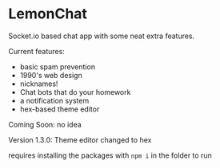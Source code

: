 # LemonChat
Socket.io based chat app with some neat extra features.

Current features:
- basic spam prevention
- 1990's web design
- nicknames!
- Chat bots that do your homework
- a notification system
- hex-based theme editor

Coming Soon:
no idea

Version 1.3.0: Theme editor changed to hex

requires installing the packages with `npm i` in the folder to run
